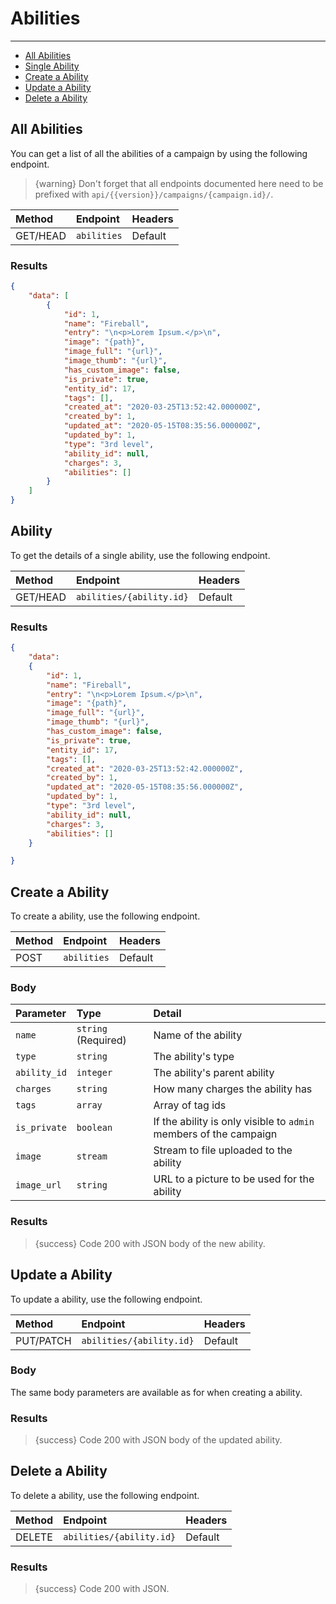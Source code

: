 # Abilities

---

- [All Abilities](#all-abilities)
- [Single Ability](#ability)
- [Create a Ability](#create-ability)
- [Update a Ability](#update-ability)
- [Delete a Ability](#delete-ability)

<a name="all-abilities"></a>
## All Abilities

You can get a list of all the abilities of a campaign by using the following endpoint.

> {warning} Don't forget that all endpoints documented here need to be prefixed with `api/{{version}}/campaigns/{campaign.id}/`.


| Method | Endpoint| Headers |
| :- |   :-   |  :-  |
| GET/HEAD | `abilities` | Default |

### Results
```json
{
    "data": [
        {
            "id": 1,
            "name": "Fireball",
            "entry": "\n<p>Lorem Ipsum.</p>\n",
            "image": "{path}",
            "image_full": "{url}",
            "image_thumb": "{url}",
            "has_custom_image": false,
            "is_private": true,
            "entity_id": 17,
            "tags": [],
            "created_at": "2020-03-25T13:52:42.000000Z",
            "created_by": 1,
            "updated_at": "2020-05-15T08:35:56.000000Z",
            "updated_by": 1,
            "type": "3rd level",
            "ability_id": null,
            "charges": 3,
            "abilities": []
        }
    ]
}
```


<a name="ability"></a>
## Ability

To get the details of a single ability, use the following endpoint.

| Method | Endpoint| Headers |
| :- |   :-   |  :-  |
| GET/HEAD | `abilities/{ability.id}` | Default |

### Results
```json
{
    "data": 
    {
        "id": 1,
        "name": "Fireball",
        "entry": "\n<p>Lorem Ipsum.</p>\n",
        "image": "{path}",
        "image_full": "{url}",
        "image_thumb": "{url}",
        "has_custom_image": false,
        "is_private": true,
        "entity_id": 17,
        "tags": [],
        "created_at": "2020-03-25T13:52:42.000000Z",
        "created_by": 1,
        "updated_at": "2020-05-15T08:35:56.000000Z",
        "updated_by": 1,
        "type": "3rd level",
        "ability_id": null,
        "charges": 3,
        "abilities": []
    }

}
```


<a name="create-ability"></a>
## Create a Ability

To create a ability, use the following endpoint.

| Method | Endpoint| Headers |
| :- |   :-   |  :-  |
| POST | `abilities` | Default |

### Body

| Parameter | Type | Detail |
| :- |   :-   |  :-  |
| `name` | `string` (Required) | Name of the ability |
| `type` | `string` | The ability's type |
| `ability_id` | `integer` | The ability's parent ability |
| `charges` | `string` | How many charges the ability has |
| `tags` | `array` | Array of tag ids |
| `is_private` | `boolean` | If the ability is only visible to `admin` members of the campaign |
| `image` | `stream` | Stream to file uploaded to the ability |
| `image_url` | `string` | URL to a picture to be used for the ability |

### Results

> {success} Code 200 with JSON body of the new ability.


<a name="update-ability"></a>
## Update a Ability

To update a ability, use the following endpoint.

| Method | Endpoint| Headers |
| :- |   :-   |  :-  |
| PUT/PATCH | `abilities/{ability.id}` | Default |

### Body

The same body parameters are available as for when creating a ability.

### Results

> {success} Code 200 with JSON body of the updated ability.


<a name="delete-ability"></a>
## Delete a Ability

To delete a ability, use the following endpoint.

| Method | Endpoint| Headers |
| :- |   :-   |  :-  |
| DELETE | `abilities/{ability.id}` | Default |

### Results

> {success} Code 200 with JSON.
